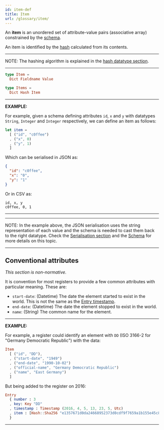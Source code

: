 ```yaml
---
id: item-def
title: Item
url: /glossary/item/
---
```


An **item** is an unordered set of attribute-value pairs (associative array)
constrained by the [schema](/glossary/schema/).

An item is identified by the [hash](/datatypes/hash/) calculated from its
contents.

***
NOTE: The hashing algorithm is explained in the [hash datatype
section](/datatypes/hash/).
***

```elm
type Item =
  Dict Fieldname Value

type Items =
  Dict Hash Item
```

***
**EXAMPLE:**

For example, given a schema defining attributes `id`, `x` and `y` with
datatypes `String`, `Integer` and `Integer` respectively, we can define an
item as follows:

```elm
let item =
  [ ("id", "c0ffee")
  , ("x", 0)
  , ("y", 1)
  ]
```

Which can be serialised in JSON as:

```json
{
  "id": "c0ffee",
  "x": "0",
  "y": "1"
}
```

Or in CSV as:

```csv
id, x, y
c0ffee, 0, 1
```

***

***
NOTE: In the example above, the JSON serialisation uses the string
representation of each value and the schema is needed to cast them back to the
right datatype. Check the [Serialisation section](/rest-api#serialisation) and
the [Schema](/glossary/schema/) for more details on this topic.
***

## Conventional attributes

_This section is non-normative._

It is convention for most registers to provide a few common attributes with
particular meaning. These are:

* `start-date`: (Datetime) The date the element started to exist in the world.
  This is not the same as the [Entry timestamp](/glossary/entry#timestamp).
* `end-date`: (Datetime) The date the element stopped to exist in the world.
* `name`: (String) The common name for the element.

***
**EXAMPLE:**

For example, a register could identify an element with `DD` (ISO 3166-2 for
"Germany Democratic Republic") with the data:

```elm
Item
  [ ("id", "DD"),
  , ("start-date", "1949")
  , ("end-date", "1990-10-02")
  , ("official-name", "Germany Democratic Republic")
  , ("name", "East Germany")
  ]
```

But being added to the register on 2016:

```elm
Entry
  { number : 3
  , key: Key "DD"
  , timestamp : Timestamp (2016, 4, 5, 13, 23, 5, Utc)
  , item : [Hash::Sha256 "e1357671d0da24668952373d0cdf9f7659a1b155e45c8fb3c2f24331e46edc26"]
  }
```
***
